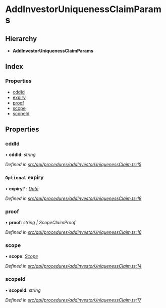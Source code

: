 # AddInvestorUniquenessClaimParams

## Hierarchy

* **AddInvestorUniquenessClaimParams**

## Index

### Properties

* [cddId](addinvestoruniquenessclaimparams.md#cddid)
* [expiry](addinvestoruniquenessclaimparams.md#optional-expiry)
* [proof](addinvestoruniquenessclaimparams.md#proof)
* [scope](addinvestoruniquenessclaimparams.md#scope)
* [scopeId](addinvestoruniquenessclaimparams.md#scopeid)

## Properties

### cddId

• **cddId**: _string_

_Defined in_ [_src/api/procedures/addInvestorUniquenessClaim.ts:15_](https://github.com/PolymathNetwork/polymesh-sdk/blob/959efb76/src/api/procedures/addInvestorUniquenessClaim.ts#L15)

### `Optional` expiry

• **expiry**? : [_Date_](../enums/transactionargumenttype.md#date)

_Defined in_ [_src/api/procedures/addInvestorUniquenessClaim.ts:18_](https://github.com/PolymathNetwork/polymesh-sdk/blob/959efb76/src/api/procedures/addInvestorUniquenessClaim.ts#L18)

### proof

• **proof**: _string \| ScopeClaimProof_

_Defined in_ [_src/api/procedures/addInvestorUniquenessClaim.ts:16_](https://github.com/PolymathNetwork/polymesh-sdk/blob/959efb76/src/api/procedures/addInvestorUniquenessClaim.ts#L16)

### scope

• **scope**: [_Scope_](scope.md)

_Defined in_ [_src/api/procedures/addInvestorUniquenessClaim.ts:14_](https://github.com/PolymathNetwork/polymesh-sdk/blob/959efb76/src/api/procedures/addInvestorUniquenessClaim.ts#L14)

### scopeId

• **scopeId**: _string_

_Defined in_ [_src/api/procedures/addInvestorUniquenessClaim.ts:17_](https://github.com/PolymathNetwork/polymesh-sdk/blob/959efb76/src/api/procedures/addInvestorUniquenessClaim.ts#L17)


